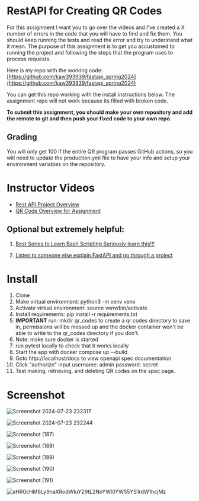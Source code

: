 # RestAPI for Creating QR Codes

For this assignment I want you to go over the videos and I've created a X number of errors in the code that you will have to find and fix them.  You should keep running the tests and read the error and try to understand what it mean.  The purpose of this assignment is to get you accustomed to running the project and following the steps that the program uses to process requests.

Here is my repo with the working code: [https://github.com/kaw393939/fastapi_spring2024](https://github.com/kaw393939/fastapi_spring2024)

You can get this repo working with the install instructions below.  The assignment repo will not work because its filled with broken code.

**To submit this assignment, you should make your own repository and add the remote to git and then push your fixed code to your own repo.** 

## Grading

You will only get 100 if the entire QR program passes GitHub actions, so you will need to update the production.yml file to have your info and setup your environment variables on the repository.

# Instructor Videos
* [Rest API Project Overview](https://youtu.be/xEcBKSSXxhQ)
* [QR Code Overview for Assignment](https://youtu.be/E6b9VkQpQ-U)


## Optional but extremely helpful:

1. [Best Series to Learn Bash Scripting Seriously learn this!!!](https://www.youtube.com/playlist?list=PLIhvC56v63IKioClkSNDjW7iz-6TFvLwS)

2.  [Listen to someone else explain FastAPI and go through a project](https://www.youtube.com/watch?v=cbASjoZZGIw)

# Install
1. Clone
2. Make virtual environment:  python3 -m venv venv
3. Activate virtual environment: source venv/bin/activate
4. Install requirements: pip install -r requirements.txt
5. **IMPORTANT** run: mkdir qr_codes to create a qr codes directory to save in, permissions will be messed up and the docker container won't be able to write to the qr_codes directory if you don't.
6. Note: make sure docker is started
7. run pytest locally to check that it works locally
8. Start the app with docker compose up --build
9. Goto http://localhost/docs to view openapi spec documentation
10. Click "authorize" input username: admin password: secret
11. Test making,  retrieving, and deleting QR codes on the spec page.



# Screenshot

![Screenshot 2024-07-23 232317](https://github.com/user-attachments/assets/b8412fe7-e980-4425-90cc-17899305e9ee)

![Screenshot 2024-07-23 232244](https://github.com/user-attachments/assets/b99a7c05-0287-42be-aeb3-40660455d4cf)

![Screenshot (187)](https://github.com/user-attachments/assets/6fe10be0-1f69-4e67-9adb-96955629f711)

![Screenshot (188)](https://github.com/user-attachments/assets/47e77afe-6181-4ace-bbdf-80140626db06)

![Screenshot (189)](https://github.com/user-attachments/assets/7f0003a0-15dc-4511-a52f-8e08addf6ddc)

![Screenshot (190)](https://github.com/user-attachments/assets/505ed034-17d0-414d-a870-b693b0bbddd9)

![Screenshot (191)](https://github.com/user-attachments/assets/72d9ffe4-16c6-4181-8a82-6685e07474ff)

![aHR0cHM6Ly9naXRodWIuY29tL2NoYWl0YW55YS1rdW1hcjMz](https://github.com/user-attachments/assets/c2d80eb6-74f1-407f-83fc-bc0c789efbf7)







